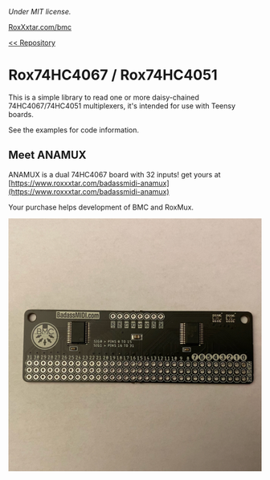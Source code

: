*Under MIT license.*

[RoxXxtar.com/bmc](https://www.roxxxtar.com/bmc)

[<< Repository](../README.md)

# Rox74HC4067 / Rox74HC4051

This is a simple library to read one or more daisy-chained 74HC4067/74HC4051 multiplexers,
it's intended for use with Teensy boards.

See the examples for code information.

## Meet ANAMUX
ANAMUX is a dual 74HC4067 board with 32 inputs! get yours at [https://www.roxxxtar.com/badassmidi-anamux](https://www.roxxxtar.com/badassmidi-anamux)

Your purchase helps development of BMC and RoxMux.

[![MUXIN-16](../images/anamux-dual-74hc4067-analog-multiplexer.jpg)](https://www.roxxxtar.com/badassmidi-anamux)